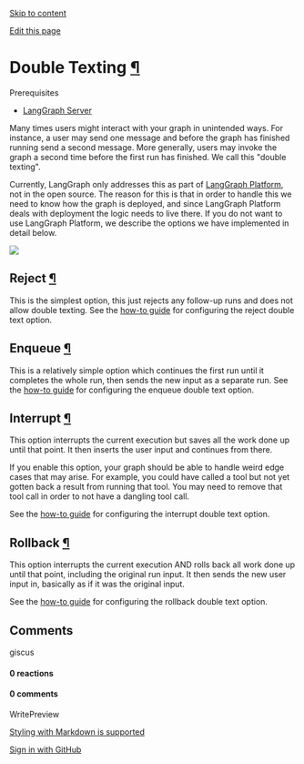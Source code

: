[Skip to content](https://langchain-ai.github.io/langgraph/concepts/double_texting/#double-texting)

[Edit this page](https://github.com/langchain-ai/langgraph/edit/main/docs/docs/concepts/double_texting.md "Edit this page")

# Double Texting [¶](https://langchain-ai.github.io/langgraph/concepts/double_texting/\#double-texting "Permanent link")

Prerequisites

- [LangGraph Server](https://langchain-ai.github.io/langgraph/concepts/langgraph_server/)

Many times users might interact with your graph in unintended ways.
For instance, a user may send one message and before the graph has finished running send a second message.
More generally, users may invoke the graph a second time before the first run has finished.
We call this "double texting".

Currently, LangGraph only addresses this as part of [LangGraph Platform](https://langchain-ai.github.io/langgraph/concepts/langgraph_platform/), not in the open source.
The reason for this is that in order to handle this we need to know how the graph is deployed, and since LangGraph Platform deals with deployment the logic needs to live there.
If you do not want to use LangGraph Platform, we describe the options we have implemented in detail below.

![](https://langchain-ai.github.io/langgraph/concepts/img/double_texting.png)

## Reject [¶](https://langchain-ai.github.io/langgraph/concepts/double_texting/\#reject "Permanent link")

This is the simplest option, this just rejects any follow-up runs and does not allow double texting.
See the [how-to guide](https://langchain-ai.github.io/langgraph/cloud/how-tos/reject_concurrent/) for configuring the reject double text option.

## Enqueue [¶](https://langchain-ai.github.io/langgraph/concepts/double_texting/\#enqueue "Permanent link")

This is a relatively simple option which continues the first run until it completes the whole run, then sends the new input as a separate run.
See the [how-to guide](https://langchain-ai.github.io/langgraph/cloud/how-tos/enqueue_concurrent/) for configuring the enqueue double text option.

## Interrupt [¶](https://langchain-ai.github.io/langgraph/concepts/double_texting/\#interrupt "Permanent link")

This option interrupts the current execution but saves all the work done up until that point.
It then inserts the user input and continues from there.

If you enable this option, your graph should be able to handle weird edge cases that may arise.
For example, you could have called a tool but not yet gotten back a result from running that tool.
You may need to remove that tool call in order to not have a dangling tool call.

See the [how-to guide](https://langchain-ai.github.io/langgraph/cloud/how-tos/interrupt_concurrent/) for configuring the interrupt double text option.

## Rollback [¶](https://langchain-ai.github.io/langgraph/concepts/double_texting/\#rollback "Permanent link")

This option interrupts the current execution AND rolls back all work done up until that point, including the original run input. It then sends the new user input in, basically as if it was the original input.

See the [how-to guide](https://langchain-ai.github.io/langgraph/cloud/how-tos/rollback_concurrent/) for configuring the rollback double text option.

## Comments

giscus

#### 0 reactions

#### 0 comments

WritePreview

[Styling with Markdown is supported](https://guides.github.com/features/mastering-markdown/ "Styling with Markdown is supported")

[Sign in with GitHub](https://giscus.app/api/oauth/authorize?redirect_uri=https%3A%2F%2Flangchain-ai.github.io%2Flanggraph%2Fconcepts%2Fdouble_texting%2F)